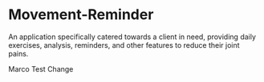 # Movement-Reminder
An application specifically catered towards a client in need, providing daily exercises, analysis, reminders, and other features to reduce their joint pains. 

Marco Test Change